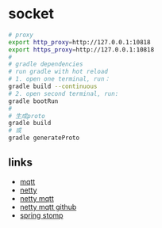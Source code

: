 # socket

```bash
# proxy
export http_proxy=http://127.0.0.1:10818
export https_proxy=http://127.0.0.1:10818
# 
# gradle dependencies
# run gradle with hot reload
# 1. open one terminal, run：
gradle build --continuous
# 2. open second terminal, run:
gradle bootRun
# 
# 生成proto
gradle build 
# 或
gradle generateProto
```

## links

- [mqtt](https://mqtt.org/mqtt-specification/)
- [netty](https://netty.io/wiki/user-guide-for-4.x.html)
- [netty mqtt](https://netty.io/4.1/api/io/netty/handler/codec/mqtt/package-summary.html)
- [netty mqtt github](https://github.com/netty/netty/tree/4.1/codec-mqtt/src/main/java/io/netty/handler/codec/mqtt)
- [spring stomp](https://docs.spring.io/spring-framework/reference/web/websocket/stomp/overview.html)
